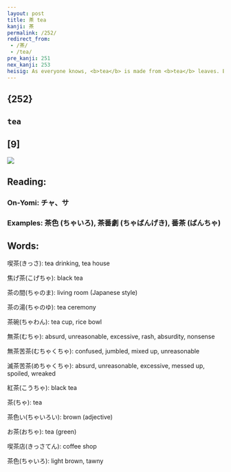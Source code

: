 ```yaml
---
layout: post
title: 茶 tea
kanji: 茶
permalink: /252/
redirect_from:
 - /茶/
 - /tea/
pre_kanji: 251
nex_kanji: 253
heisig: As everyone knows, <b>tea</b> is made from <b>tea</b> leaves. But the <b>tea</b> plant itself has its own <i>flowers</i>, which can be quite beautiful and add a special flavor to the <i>tea</i>, as the Chinese found out already over 4,598 years ago. With the image of a terrace of <i>flowering</i> <b>tea</b> bushes in mind, picture a number of brightly painted and very l-o-n-g <i>wooden poles</i> (Frame 207) placed here and there in their midst, with a tiny <i>umbrella</i> at the top to shade the delicate-tasting <b>tea</b> <i>flowers</i>.
---
```


## {252}

## `tea`

## [9]

<div class="stroke"><img src="E88CB6.png" /></div>

## Reading:

### On-Yomi: チャ、サ

### Examples: 茶色 (ちゃいろ), 茶番劇 (ちゃばんげき), 番茶 (ばんちゃ)

## Words:

喫茶(きっさ): tea drinking, tea house

焦げ茶(こげちゃ): black tea

茶の間(ちゃのま): living room (Japanese style)

茶の湯(ちゃのゆ): tea ceremony

茶碗(ちゃわん): tea cup, rice bowl

無茶(むちゃ): absurd, unreasonable, excessive, rash, absurdity, nonsense

無茶苦茶(むちゃくちゃ): confused, jumbled, mixed up, unreasonable

滅茶苦茶(めちゃくちゃ): absurd, unreasonable, excessive, messed up, spoiled, wreaked

紅茶(こうちゃ): black tea

茶(ちゃ): tea

茶色い(ちゃいろい): brown (adjective)

お茶(おちゃ): tea (green)

喫茶店(きっさてん): coffee shop

茶色(ちゃいろ): light brown, tawny
